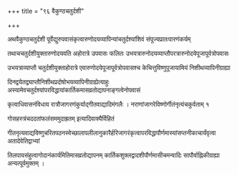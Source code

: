 +++
title = "९६ वैकुण्ठचतुर्दशी"

+++

अथवैकुण्ठचतुर्दशी पूर्वेद्युरुपवासंकृत्वारुणोदयव्यापिन्यांचतुर्दश्यांशिवं संपूज्यप्रातःपारणंकर्यम्

तथाचचतुर्दशीयुक्तारुणोदयवति अहोरात्रे उपवासः फलितः उभयत्रारुनोदयव्याप्तौपरत्रारुनोदयेपूजापूर्वत्रोपवासः

उभयत्राव्याप्तौ चतुर्दशीयुक्ताहोरात्रे एवारुणोदयेपूजापूर्वत्रोपवासश्च केचित्तुविष्णुपूजायामियं निशीथव्यापिनीग्राह्या

दिनद्वयेतद्व्याप्तौनिशीथप्रदोषोभयव्यापिनीग्राह्येत्याहुः अस्यामेवचतुर्दश्यांपरविद्धायांकार्तिकमासव्रतोद्यापनाङ्गत्वेनोपवासं

कृत्वाधिवासनंविधाय रात्रौजागरणंकुर्याद्गीतवाद्यादिमंगलैः । नराणांजागरेविष्णोर्गीतंनृत्यंचकुर्वताम् १

गोसहस्त्रंचददतांफलंसममुदाह्रतम् इत्यादिवाक्यैर्विहितं

गीतनृत्यवाद्यविष्णुचरितपठनस्वेच्छालापलीलानुकारैर्हरिजागरंकृत्वापरविद्धापौर्णमास्यांसप्तनीकाचार्यंवृत्वा अतादेवेतिद्वाभ्यां

तिलपायसंहुत्वागोदानंकार्यमितिमासव्रतोद्यापनम् कार्तिकशुक्लद्वादशीपौर्णमासीचमन्वादिः सापौर्वाह्निकीग्राह्या अन्यत्पूर्वमुक्तम् ।
